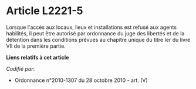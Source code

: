 # Article L2221-5

Lorsque l'accès aux locaux, lieux et installations est refusé aux agents habilités, il peut être autorisé par ordonnance du
juge des libertés et de la détention dans les conditions prévues au chapitre unique du titre Ier du livre VII de la première
partie.

**Liens relatifs à cet article**

_Codifié par_:

  - Ordonnance n°2010-1307 du 28 octobre 2010 - art. (V)
